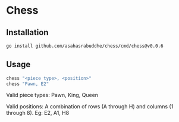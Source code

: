 # Chess

## Installation

```bash
go install github.com/asahasrabuddhe/chess/cmd/chess@v0.0.6
```

## Usage
```bash
chess "<piece type>, <position>"
chess "Pawn, E2"
```

Valid piece types: Pawn, King, Queen

Valid positions: A combination of rows (A through H) and columns (1 through 8). Eg: E2, A1, H8

